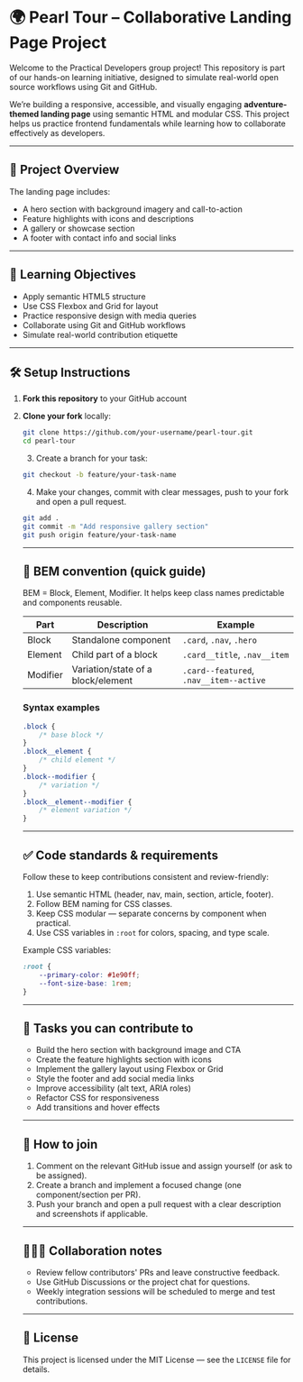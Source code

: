 # 🌍 Pearl Tour – Collaborative Landing Page Project

Welcome to the Practical Developers group project! This repository is part of our hands-on learning initiative, designed to simulate real-world open source workflows using Git and GitHub.

We’re building a responsive, accessible, and visually engaging **adventure-themed landing page** using semantic HTML and modular CSS. This project helps us practice frontend fundamentals while learning how to collaborate effectively as developers.

---

## 📄 Project Overview

The landing page includes:

-   A hero section with background imagery and call-to-action
-   Feature highlights with icons and descriptions
-   A gallery or showcase section
-   A footer with contact info and social links

---

## 🎯 Learning Objectives

-   Apply semantic HTML5 structure
-   Use CSS Flexbox and Grid for layout
-   Practice responsive design with media queries
-   Collaborate using Git and GitHub workflows
-   Simulate real-world contribution etiquette

---

## 🛠 Setup Instructions

1. **Fork this repository** to your GitHub account
2. **Clone your fork** locally:

    ```bash
    git clone https://github.com/your-username/pearl-tour.git
    cd pearl-tour
    ```

    3. Create a branch for your task:

    ```bash
    git checkout -b feature/your-task-name
    ```

    4. Make your changes, commit with clear messages, push to your fork and open a pull request.

    ```bash
    git add .
    git commit -m "Add responsive gallery section"
    git push origin feature/your-task-name
    ```

    ***

    ## 🧱 BEM convention (quick guide)

    BEM = Block, Element, Modifier. It helps keep class names predictable and components reusable.

    | Part     | Description                        | Example                                 |
    | -------- | ---------------------------------- | --------------------------------------- |
    | Block    | Standalone component               | `.card`, `.nav`, `.hero`                |
    | Element  | Child part of a block              | `.card__title`, `.nav__item`            |
    | Modifier | Variation/state of a block/element | `.card--featured`, `.nav__item--active` |

    ### Syntax examples

    ```css
    .block {
    	/* base block */
    }
    .block__element {
    	/* child element */
    }
    .block--modifier {
    	/* variation */
    }
    .block__element--modifier {
    	/* element variation */
    }
    ```

    ***

    ## ✅ Code standards & requirements

    Follow these to keep contributions consistent and review-friendly:

    1. Use semantic HTML (header, nav, main, section, article, footer).
    2. Follow BEM naming for CSS classes.
    3. Keep CSS modular — separate concerns by component when practical.
    4. Use CSS variables in `:root` for colors, spacing, and type scale.

    Example CSS variables:

    ```css
    :root {
    	--primary-color: #1e90ff;
    	--font-size-base: 1rem;
    }
    ```

    ***

    ## 📌 Tasks you can contribute to

    - Build the hero section with background image and CTA
    - Create the feature highlights section with icons
    - Implement the gallery layout using Flexbox or Grid
    - Style the footer and add social media links
    - Improve accessibility (alt text, ARIA roles)
    - Refactor CSS for responsiveness
    - Add transitions and hover effects

    ***

    ## 🙋 How to join

    1. Comment on the relevant GitHub issue and assign yourself (or ask to be assigned).
    2. Create a branch and implement a focused change (one component/section per PR).
    3. Push your branch and open a pull request with a clear description and screenshots if applicable.

    ***

    ## 🧑‍🤝‍🧑 Collaboration notes

    - Review fellow contributors' PRs and leave constructive feedback.
    - Use GitHub Discussions or the project chat for questions.
    - Weekly integration sessions will be scheduled to merge and test contributions.

    ***

    ## 📜 License

    This project is licensed under the MIT License — see the `LICENSE` file for details.
